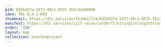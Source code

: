 ```yaml
---
pid: 635bd2fa-1d73-49c1-9575-352cd1a9b9d8
idno: TRL-6.4.1-R03
thumbnail: https://dlc.services/thumbs/7/4/635bd2fa-1d73-49c1-9575-352cd1a9b9d8/full/400,339/0/default.jpg
manifest: https://dlc.services/iiif-resource/delft/string1string2string3/kaartenproject-2007/TRL-6.4.1-R03
order: '328'
layout: map
collection: kaartenproject
---
```

